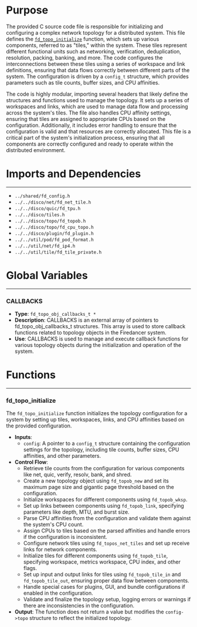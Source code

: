 # Purpose
The provided C source code file is responsible for initializing and configuring a complex network topology for a distributed system. This file defines the [`fd_topo_initialize`](#fd_topo_initialize) function, which sets up various components, referred to as "tiles," within the system. These tiles represent different functional units such as networking, verification, deduplication, resolution, packing, banking, and more. The code configures the interconnections between these tiles using a series of workspace and link definitions, ensuring that data flows correctly between different parts of the system. The configuration is driven by a `config_t` structure, which provides parameters such as tile counts, buffer sizes, and CPU affinities.

The code is highly modular, importing several headers that likely define the structures and functions used to manage the topology. It sets up a series of workspaces and links, which are used to manage data flow and processing across the system's tiles. The file also handles CPU affinity settings, ensuring that tiles are assigned to appropriate CPUs based on the configuration. Additionally, it includes error handling to ensure that the configuration is valid and that resources are correctly allocated. This file is a critical part of the system's initialization process, ensuring that all components are correctly configured and ready to operate within the distributed environment.
# Imports and Dependencies

---
- `../shared/fd_config.h`
- `../../disco/net/fd_net_tile.h`
- `../../disco/quic/fd_tpu.h`
- `../../disco/tiles.h`
- `../../disco/topo/fd_topob.h`
- `../../disco/topo/fd_cpu_topo.h`
- `../../disco/plugin/fd_plugin.h`
- `../../util/pod/fd_pod_format.h`
- `../../util/net/fd_ip4.h`
- `../../util/tile/fd_tile_private.h`


# Global Variables

---
### CALLBACKS
- **Type**: `fd_topo_obj_callbacks_t *`
- **Description**: CALLBACKS is an external array of pointers to fd_topo_obj_callbacks_t structures. This array is used to store callback functions related to topology objects in the Firedancer system.
- **Use**: CALLBACKS is used to manage and execute callback functions for various topology objects during the initialization and operation of the system.


# Functions

---
### fd\_topo\_initialize<!-- {{#callable:fd_topo_initialize}} -->
The `fd_topo_initialize` function initializes the topology configuration for a system by setting up tiles, workspaces, links, and CPU affinities based on the provided configuration.
- **Inputs**:
    - `config`: A pointer to a `config_t` structure containing the configuration settings for the topology, including tile counts, buffer sizes, CPU affinities, and other parameters.
- **Control Flow**:
    - Retrieve tile counts from the configuration for various components like net, quic, verify, resolv, bank, and shred.
    - Create a new topology object using `fd_topob_new` and set its maximum page size and gigantic page threshold based on the configuration.
    - Initialize workspaces for different components using `fd_topob_wksp`.
    - Set up links between components using `fd_topob_link`, specifying parameters like depth, MTU, and burst size.
    - Parse CPU affinities from the configuration and validate them against the system's CPU count.
    - Assign CPUs to tiles based on the parsed affinities and handle errors if the configuration is inconsistent.
    - Configure network tiles using `fd_topos_net_tiles` and set up receive links for network components.
    - Initialize tiles for different components using `fd_topob_tile`, specifying workspace, metrics workspace, CPU index, and other flags.
    - Set up input and output links for tiles using `fd_topob_tile_in` and `fd_topob_tile_out`, ensuring proper data flow between components.
    - Handle special cases for plugins, GUI, and bundle configurations if enabled in the configuration.
    - Validate and finalize the topology setup, logging errors or warnings if there are inconsistencies in the configuration.
- **Output**: The function does not return a value but modifies the `config->topo` structure to reflect the initialized topology.


